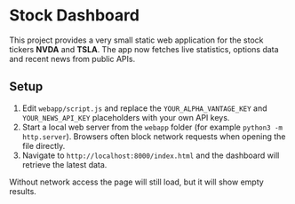 # Stock Dashboard

This project provides a very small static web application for the stock tickers **NVDA** and **TSLA**. The app now fetches live statistics, options data and recent news from public APIs.

## Setup
1. Edit `webapp/script.js` and replace the `YOUR_ALPHA_VANTAGE_KEY` and `YOUR_NEWS_API_KEY` placeholders with your own API keys.
2. Start a local web server from the `webapp` folder (for example `python3 -m http.server`). Browsers often block network requests when opening the file directly.
3. Navigate to `http://localhost:8000/index.html` and the dashboard will retrieve the latest data.

Without network access the page will still load, but it will show empty results.
